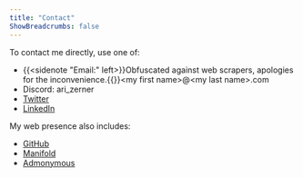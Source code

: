 ```yaml
---
title: "Contact"
ShowBreadcrumbs: false
---
```


To contact me directly, use one of:
- {{<sidenote "Email:" left>}}Obfuscated against web scrapers, apologies for the inconvenience.{{</sidenote>}}\<my first name\>@\<my last name\>.com
- Discord: ari_zerner
- [Twitter](https://x.com/AriZerner)
- [LinkedIn](https://www.linkedin.com/in/ari-zerner/)

My web presence also includes:
- [GitHub](https://github.com/ari-zerner)
- [Manifold](https://manifold.markets/AriZerner)
- [Admonymous](https://www.admonymous.co/ari_zerner)